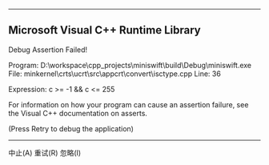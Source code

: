 ---------------------------
Microsoft Visual C++ Runtime Library
---------------------------
Debug Assertion Failed!

Program: D:\workspace\cpp_projects\miniswift\build\Debug\miniswift.exe
File: minkernel\crts\ucrt\src\appcrt\convert\isctype.cpp
Line: 36

Expression: c >= -1 && c <= 255

For information on how your program can cause an assertion
failure, see the Visual C++ documentation on asserts.

(Press Retry to debug the application)

---------------------------
中止(A)   重试(R)   忽略(I)   